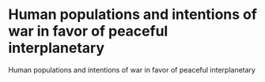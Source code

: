 # Human populations and intentions of war in favor of peaceful interplanetary

Human populations and intentions of war in favor of peaceful interplanetary